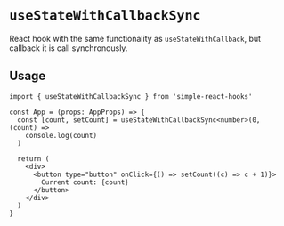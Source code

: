 # `useStateWithCallbackSync`

React hook with the same functionality as `useStateWithCallback`, but callback it is call synchronously.

## Usage

```tsx
import { useStateWithCallbackSync } from 'simple-react-hooks'

const App = (props: AppProps) => {
  const [count, setCount] = useStateWithCallbackSync<number>(0, (count) =>
    console.log(count)
  )

  return (
    <div>
      <button type="button" onClick={() => setCount((c) => c + 1)}>
        Current count: {count}
      </button>
    </div>
  )
}
```
